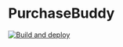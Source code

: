 # PurchaseBuddy
[![Build and deploy](https://github.com/Shakkozu/PurchaseBuddy/actions/workflows/PurchaseBuddy.yml/badge.svg?branch=master)](https://github.com/Shakkozu/PurchaseBuddy/actions/workflows/PurchaseBuddy.yml)
